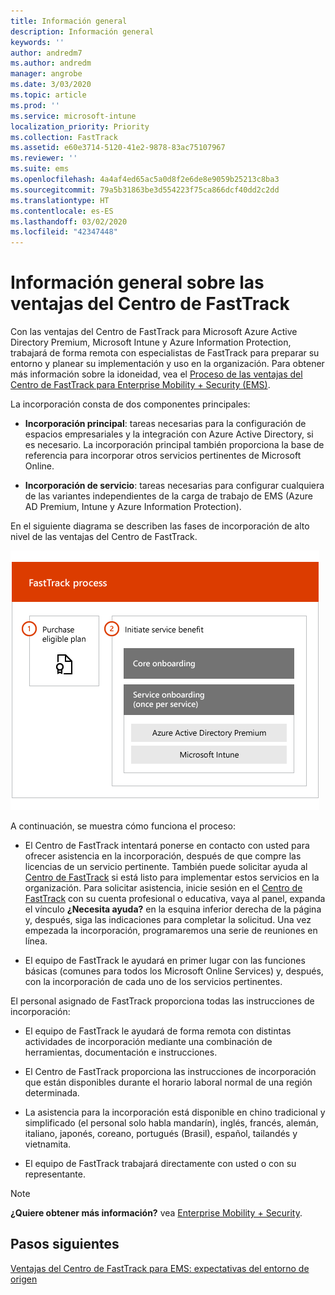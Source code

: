 ```yaml
---
title: Información general
description: Información general
keywords: ''
author: andredm7
ms.author: andredm
manager: angrobe
ms.date: 3/03/2020
ms.topic: article
ms.prod: ''
ms.service: microsoft-intune
localization_priority: Priority
ms.collection: FastTrack
ms.assetid: e60e3714-5120-41e2-9878-83ac75107967
ms.reviewer: ''
ms.suite: ems
ms.openlocfilehash: 4a4af4ed65ac5a0d8f2e6de8e9059b25213c8ba3
ms.sourcegitcommit: 79a5b31863be3d554223f75ca866dcf40dd2c2dd
ms.translationtype: HT
ms.contentlocale: es-ES
ms.lasthandoff: 03/02/2020
ms.locfileid: "42347448"
---
```

# <a name="fasttrack-center-benefit-overview"></a>Información general sobre las ventajas del Centro de FastTrack

Con las ventajas del Centro de FastTrack para Microsoft Azure Active Directory Premium, Microsoft Intune y Azure Information Protection, trabajará de forma remota con especialistas de FastTrack para preparar su entorno y planear su implementación y uso en la organización. Para obtener más información sobre la idoneidad, vea el [Proceso de las ventajas del Centro de FastTrack para Enterprise Mobility + Security (EMS)](EMS-fasttrack-process.md).

La incorporación consta de dos componentes principales:

-   **Incorporación principal**: tareas necesarias para la configuración de espacios empresariales y la integración con Azure Active Directory, si es necesario. La incorporación principal también proporciona la base de referencia para incorporar otros servicios pertinentes de Microsoft Online.

-   **Incorporación de servicio**: tareas necesarias para configurar cualquiera de las variantes independientes de la carga de trabajo de EMS (Azure AD Premium, Intune y Azure Information Protection).

En el siguiente diagrama se describen las fases de incorporación de alto nivel de las ventajas del Centro de FastTrack.

![Las fases de incorporación de alto nivel del uso de las ventajas del Centro de FastTrack](./media/ft-onboarding-process.png)

A continuación, se muestra cómo funciona el proceso:

- El Centro de FastTrack intentará ponerse en contacto con usted para ofrecer asistencia en la incorporación, después de que compre las licencias de un servicio pertinente. También puede solicitar ayuda al [Centro de FastTrack](https://go.microsoft.com/fwlink/?linkid=780698) si está listo para implementar estos servicios en la organización. Para solicitar asistencia, inicie sesión en el [Centro de FastTrack](https://go.microsoft.com/fwlink/?linkid=780698) con su cuenta profesional o educativa, vaya al panel, expanda el vínculo **¿Necesita ayuda?** en la esquina inferior derecha de la página y, después, siga las indicaciones para completar la solicitud. Una vez empezada la incorporación, programaremos una serie de reuniones en línea.

-   El equipo de FastTrack le ayudará en primer lugar con las funciones básicas (comunes para todos los Microsoft Online Services) y, después, con la incorporación de cada uno de los servicios pertinentes.

El personal asignado de FastTrack proporciona todas las instrucciones de incorporación:

-   El equipo de FastTrack le ayudará de forma remota con distintas actividades de incorporación mediante una combinación de herramientas, documentación e instrucciones.

-   El Centro de FastTrack proporciona las instrucciones de incorporación que están disponibles durante el horario laboral normal de una región determinada.

-   La asistencia para la incorporación está disponible en chino tradicional y simplificado (el personal solo habla mandarín), inglés, francés, alemán, italiano, japonés, coreano, portugués (Brasil), español, tailandés y vietnamita.

-   El equipo de FastTrack trabajará directamente con usted o con su representante.

> [!NOTE]
> **¿Quiere obtener más información?** vea [Enterprise Mobility + Security](https://www.microsoft.com/cloud-platform/enterprise-mobility).  

## <a name="next-steps"></a>Pasos siguientes

[Ventajas del Centro de FastTrack para EMS: expectativas del entorno de origen](EMS-source-environment-expectations.md)
